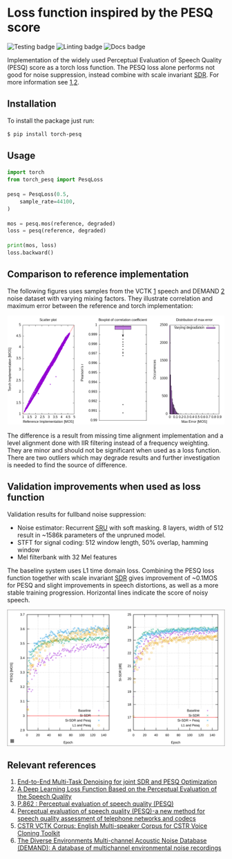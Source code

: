 # Loss function inspired by the PESQ score

![Testing badge](https://github.com/audiolabs/torch-pesq/actions/workflows/test.yaml/badge.svg) 
![Linting badge](https://github.com/audiolabs/torch-pesq/actions/workflows/black.yaml/badge.svg) 
![Docs badge](https://github.com/audiolabs/torch-pesq/actions/workflows/docs.yaml/badge.svg)

Implementation of the widely used Perceptual Evaluation of Speech Quality (PESQ) score as a torch loss function. The PESQ loss alone performs not good for noise suppression, instead combine with scale invariant [SDR](https://arxiv.org/abs/1811.02508). For more information see [1],[2].

## Installation

To install the package just run:
```bash
$ pip install torch-pesq
```

## Usage

```python
import torch
from torch_pesq import PesqLoss

pesq = PesqLoss(0.5,
    sample_rate=44100, 
)

mos = pesq.mos(reference, degraded)
loss = pesq(reference, degraded)

print(mos, loss)
loss.backward()
```

## Comparison to reference implementation

The following figures uses samples from the VCTK [1] speech and DEMAND [2] noise dataset with varying mixing factors. They illustrate correlation and maximum error between the reference and torch implementation:

![Correlation](figures/compare_reference.png)

The difference is a result from missing time alignment implementation and a level alignment done with IIR filtering instead of a frequency weighting. They are minor and should not be significant when used as a loss function. There are two outliers which may degrade results and further investigation is needed to find the source of difference.

## Validation improvements when used as loss function

Validation results for fullband noise suppression:
 - Noise estimator: Recurrent [SRU](https://github.com/asappresearch/sru) with soft masking. 8 layers, width of 512 result in ~1586k parameters of the unpruned model.
 - STFT for signal coding: 512 window length, 50% overlap, hamming window
 - Mel filterbank with 32 Mel features

The baseline system uses L1 time domain loss. Combining the PESQ loss function together with scale invariant [SDR](https://arxiv.org/abs/1811.02508) gives improvement of ~0.1MOS for PESQ and slight improvements in speech distortions, as well as a more stable training progression. Horizontal lines indicate the score of noisy speech.

![Validation comparison](figures/validation.svg)

## Relevant references
1. [End-to-End Multi-Task Denoising for joint SDR and PESQ Optimization](https://arxiv.org/abs/1901.09146)
2. [A Deep Learning Loss Function Based on the Perceptual Evaluation of the Speech Quality](https://ieeexplore.ieee.org/document/8468124)
3. [P.862 : Perceptual evaluation of speech quality (PESQ)](https://www.itu.int/rec/T-REC-P.862)
4. [Perceptual evaluation of speech quality (PESQ)-a new method for speech quality assessment of telephone networks and codecs](https://ieeexplore.ieee.org/document/941023)
5. [CSTR VCTK Corpus: English Multi-speaker Corpus for CSTR Voice Cloning Toolkit](https://datashare.ed.ac.uk/handle/10283/2950)
6. [The Diverse Environments Multi-channel Acoustic Noise Database (DEMAND): A database of multichannel environmental noise recordings](https://asa.scitation.org/doi/abs/10.1121/1.4799597)

[1]: https://arxiv.org/abs/1901.09146
[2]: https://ieeexplore.ieee.org/document/8468124
[3]: https://www.itu.int/rec/T-REC-P.862
[4]: https://ieeexplore.ieee.org/document/941023
[5]: https://datashare.ed.ac.uk/handle/10283/2950
[6]: https://asa.scitation.org/doi/abs/10.1121/1.4799597
